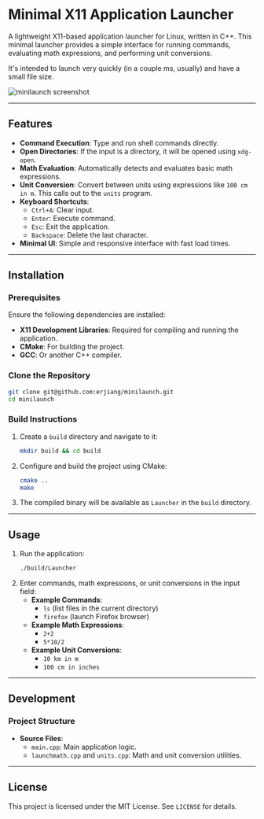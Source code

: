 # Minimal X11 Application Launcher

A lightweight X11-based application launcher for Linux, written in C++. This minimal launcher provides a simple interface for running commands, evaluating math expressions, and performing unit conversions.

It's intended to launch very quickly (in a couple ms, usually) and have a small file size.

![minilaunch screenshot](https://github.com/user-attachments/assets/471c7785-a981-4954-bcba-1595e5364c49)

---

## Features

- **Command Execution**: Type and run shell commands directly.
- **Open Directories**: If the input is a directory, it will be opened using `xdg-open`.
- **Math Evaluation**: Automatically detects and evaluates basic math expressions.
- **Unit Conversion**: Convert between units using expressions like `100 cm in m`. This calls out to the `units` program.
- **Keyboard Shortcuts**:
  - `Ctrl+A`: Clear input.
  - `Enter`: Execute command.
  - `Esc`: Exit the application.
  - `Backspace`: Delete the last character.
- **Minimal UI**: Simple and responsive interface with fast load times.

---

## Installation

### Prerequisites

Ensure the following dependencies are installed:

- **X11 Development Libraries**: Required for compiling and running the application.
- **CMake**: For building the project.
- **GCC**: Or another C++ compiler.

### Clone the Repository

```bash
git clone git@github.com:erjiang/minilaunch.git
cd minilaunch
```

### Build Instructions

1. Create a `build` directory and navigate to it:
   ```bash
   mkdir build && cd build
   ```
2. Configure and build the project using CMake:
   ```bash
   cmake ..
   make
   ```
3. The compiled binary will be available as `Launcher` in the `build` directory.

---

## Usage

1. Run the application:
   ```bash
   ./build/Launcher
   ```
2. Enter commands, math expressions, or unit conversions in the input field:
   - **Example Commands**:
     - `ls` (list files in the current directory)
     - `firefox` (launch Firefox browser)
   - **Example Math Expressions**:
     - `2+2`
     - `5*10/2`
   - **Example Unit Conversions**:
     - `10 km in m`
     - `100 cm in inches`

---

## Development

### Project Structure

- **Source Files**:
  - `main.cpp`: Main application logic.
  - `launchmath.cpp` and `units.cpp`: Math and unit conversion utilities.

---

## License

This project is licensed under the MIT License. See `LICENSE` for details.
